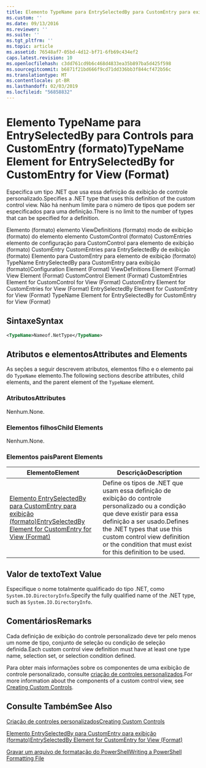 ```yaml
---
title: Elemento TypeName para EntrySelectedBy para CustomEntry para exibição (formato) | Microsoft Docs
ms.custom: ''
ms.date: 09/13/2016
ms.reviewer: ''
ms.suite: ''
ms.tgt_pltfrm: ''
ms.topic: article
ms.assetid: 76548af7-05bd-4d12-bf71-6fb69c434ef2
caps.latest.revision: 10
ms.openlocfilehash: c3dd761cd9b6c468d4833ea35b897ba5d425f598
ms.sourcegitcommit: b6871f21bd666f9cd71dd336bb3f844cf472b56c
ms.translationtype: MT
ms.contentlocale: pt-BR
ms.lasthandoff: 02/03/2019
ms.locfileid: "56858832"
---
```

# <a name="typename-element-for-entryselectedby-for-customentry-for-view-format"></a><span data-ttu-id="4cdf4-102">Elemento TypeName para EntrySelectedBy para Controls para CustomEntry (formato)</span><span class="sxs-lookup"><span data-stu-id="4cdf4-102">TypeName Element for EntrySelectedBy for CustomEntry for View (Format)</span></span>

<span data-ttu-id="4cdf4-103">Especifica um tipo .NET que usa essa definição da exibição de controle personalizado.</span><span class="sxs-lookup"><span data-stu-id="4cdf4-103">Specifies a .NET type that uses this definition of the custom control view.</span></span> <span data-ttu-id="4cdf4-104">Não há nenhum limite para o número de tipos que podem ser especificados para uma definição.</span><span class="sxs-lookup"><span data-stu-id="4cdf4-104">There is no limit to the number of types that can be specified for a definition.</span></span>

<span data-ttu-id="4cdf4-105">Elemento (formato) elemento ViewDefinitions (formato) modo de exibição (formato) do elemento elemento CustomControl (formato) CustomEntries elemento de configuração para CustomControl para elemento de exibição (formato) CustomEntry CustomEntries para EntrySelectedBy de exibição (formato) Elemento para CustomEntry para elemento de exibição (formato) TypeName EntrySelectedBy para CustomEntry para exibição (formato)</span><span class="sxs-lookup"><span data-stu-id="4cdf4-105">Configuration Element (Format) ViewDefinitions Element (Format) View Element (Format) CustomControl Element (Format) CustomEntries Element for CustomControl for View (Format) CustomEntry Element for CustomEntries for View (Format) EntrySelectedBy Element for CustomEntry for View (Format) TypeName Element for EntrySelectedBy for CustomEntry for View (Format)</span></span>

## <a name="syntax"></a><span data-ttu-id="4cdf4-106">Sintaxe</span><span class="sxs-lookup"><span data-stu-id="4cdf4-106">Syntax</span></span>

```xml
<TypeName>Nameof.NetType</TypeName>
```

## <a name="attributes-and-elements"></a><span data-ttu-id="4cdf4-107">Atributos e elementos</span><span class="sxs-lookup"><span data-stu-id="4cdf4-107">Attributes and Elements</span></span>

<span data-ttu-id="4cdf4-108">As seções a seguir descrevem atributos, elementos filho e o elemento pai do `TypeName` elemento.</span><span class="sxs-lookup"><span data-stu-id="4cdf4-108">The following sections describe attributes, child elements, and the parent element of the `TypeName` element.</span></span>

### <a name="attributes"></a><span data-ttu-id="4cdf4-109">Atributos</span><span class="sxs-lookup"><span data-stu-id="4cdf4-109">Attributes</span></span>

<span data-ttu-id="4cdf4-110">Nenhum.</span><span class="sxs-lookup"><span data-stu-id="4cdf4-110">None.</span></span>

### <a name="child-elements"></a><span data-ttu-id="4cdf4-111">Elementos filhos</span><span class="sxs-lookup"><span data-stu-id="4cdf4-111">Child Elements</span></span>

<span data-ttu-id="4cdf4-112">Nenhum.</span><span class="sxs-lookup"><span data-stu-id="4cdf4-112">None.</span></span>

### <a name="parent-elements"></a><span data-ttu-id="4cdf4-113">Elementos pais</span><span class="sxs-lookup"><span data-stu-id="4cdf4-113">Parent Elements</span></span>

|<span data-ttu-id="4cdf4-114">Elemento</span><span class="sxs-lookup"><span data-stu-id="4cdf4-114">Element</span></span>|<span data-ttu-id="4cdf4-115">Descrição</span><span class="sxs-lookup"><span data-stu-id="4cdf4-115">Description</span></span>|
|-------------|-----------------|
|[<span data-ttu-id="4cdf4-116">Elemento EntrySelectedBy para CustomEntry para exibição (formato)</span><span class="sxs-lookup"><span data-stu-id="4cdf4-116">EntrySelectedBy Element for CustomEntry for View (Format)</span></span>](./entryselectedby-element-for-customentry-for-customcontrol-for-view-format.md)|<span data-ttu-id="4cdf4-117">Define os tipos de .NET que usam essa definição de exibição do controle personalizado ou a condição que deve existir para essa definição a ser usado.</span><span class="sxs-lookup"><span data-stu-id="4cdf4-117">Defines the .NET types that use this custom control view definition or the condition that must exist for this definition to be used.</span></span>|

## <a name="text-value"></a><span data-ttu-id="4cdf4-118">Valor de texto</span><span class="sxs-lookup"><span data-stu-id="4cdf4-118">Text Value</span></span>

<span data-ttu-id="4cdf4-119">Especifique o nome totalmente qualificado do tipo .NET, como `System.IO.DirectoryInfo`.</span><span class="sxs-lookup"><span data-stu-id="4cdf4-119">Specify the fully qualified name of the .NET type, such as `System.IO.DirectoryInfo`.</span></span>

## <a name="remarks"></a><span data-ttu-id="4cdf4-120">Comentários</span><span class="sxs-lookup"><span data-stu-id="4cdf4-120">Remarks</span></span>

<span data-ttu-id="4cdf4-121">Cada definição de exibição do controle personalizado deve ter pelo menos um nome de tipo, conjunto de seleção ou condição de seleção definida.</span><span class="sxs-lookup"><span data-stu-id="4cdf4-121">Each custom control view definition must have at least one type name, selection set, or selection condition defined.</span></span>

<span data-ttu-id="4cdf4-122">Para obter mais informações sobre os componentes de uma exibição de controle personalizado, consulte [criação de controles personalizados](./creating-custom-controls.md).</span><span class="sxs-lookup"><span data-stu-id="4cdf4-122">For more information about the components of a custom control view, see [Creating Custom Controls](./creating-custom-controls.md).</span></span>

## <a name="see-also"></a><span data-ttu-id="4cdf4-123">Consulte Também</span><span class="sxs-lookup"><span data-stu-id="4cdf4-123">See Also</span></span>

[<span data-ttu-id="4cdf4-124">Criação de controles personalizados</span><span class="sxs-lookup"><span data-stu-id="4cdf4-124">Creating Custom Controls</span></span>](./creating-custom-controls.md)

[<span data-ttu-id="4cdf4-125">Elemento EntrySelectedBy para CustomEntry para exibição (formato)</span><span class="sxs-lookup"><span data-stu-id="4cdf4-125">EntrySelectedBy Element for CustomEntry for View (Format)</span></span>](./entryselectedby-element-for-customentry-for-customcontrol-for-view-format.md)

[<span data-ttu-id="4cdf4-126">Gravar um arquivo de formatação do PowerShell</span><span class="sxs-lookup"><span data-stu-id="4cdf4-126">Writing a PowerShell Formatting File</span></span>](./writing-a-powershell-formatting-file.md)
